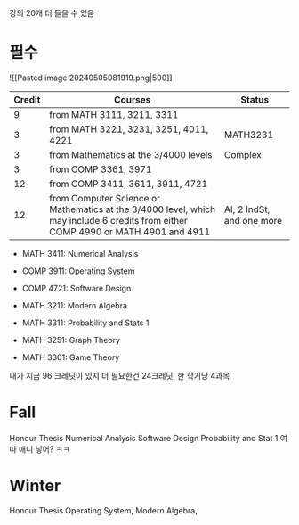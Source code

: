 강의 20개 더 들을 수 있음

# 필수
![[Pasted image 20240505081919.png|500]]

| Credit | Courses                                                                                                                           | Status                    |
| ------ | --------------------------------------------------------------------------------------------------------------------------------- | ------------------------- |
| 9      | from MATH 3111, 3211, 3311                                                                                                        |                           |
| 3      | from MATH 3221, 3231, 3251, 4011, 4221                                                                                            | MATH3231                  |
| 3      | from Mathematics at the 3/4000 levels                                                                                             | Complex                   |
| 3      | from COMP 3361, 3971                                                                                                              |                           |
| 12     | from COMP 3411, 3611, 3911, 4721                                                                                                  |                           |
| 12     | from Computer Science or Mathematics at the 3/4000 level, which may include 6 credits from either COMP 4990 or MATH 4901 and 4911 | AI, 2 IndSt, and one more |

- MATH 3411: Numerical Analysis
- COMP 3911: Operating System
- COMP 4721: Software Design
- MATH 3211: Modern Algebra
- MATH 3311: Probability and Stats 1

- MATH 3251: Graph Theory
- MATH 3301: Game Theory

내가 지금 96 크레딧이 있지 더 필요한건 24크레딧, 한 학기당 4과목

# Fall
Honour Thesis
Numerical Analysis
Software Design
Probability and Stat 1
여따 애니 넣어? ㅋㅋ

# Winter
Honour Thesis
Operating System, 
Modern Algebra, 

